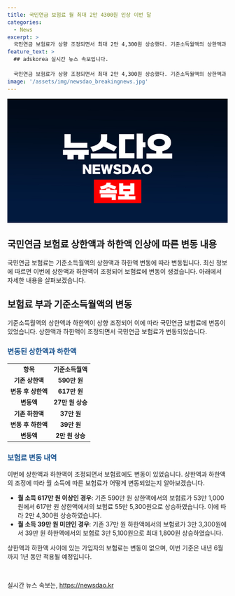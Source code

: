 ```yaml
---
title: 국민연금 보험료 월 최대 2만 4300원 인상 이번 달
categories:
  - News
excerpt: >
  국민연금 보험료가 상향 조정되면서 최대 2만 4,300원 상승했다. 기준소득월액의 상한액과 하한액이 상향 조정되어 달라진 것으로, 이에 따라 보험료도 조정됐다. 월 소득이 617만 원 이상인 경우 보험료는 55만 5,300원으로 올랐고, 39만 원 미만인 경우 최대 1,800원 인상됐다. 하지만 기존 상한액과 새 하한액 사이의 가입자는 변동 없으며, 이 조정은 내년 6월까지 적용된다. (총 길이: 290자)
feature_text: >
  ## adskorea 실시간 뉴스 속보입니다.

  국민연금 보험료가 상향 조정되면서 최대 2만 4,300원 상승했다. 기준소득월액의 상한액과 하한액이 상향 조정되어 달라진 것으로, 이에 따라 보험료도 조정됐다. 월 소득이 617만 원 이상인 경우 보험료는 55만 5,300원으로 올랐고, 39만 원 미만인 경우 최대 1,800원 인상됐다. 하지만 기존 상한액과 새 하한액 사이의 가입자는 변동 없으며, 이 조정은 내년 6월까지 적용된다. (총 길이: 290자)
image: '/assets/img/newsdao_breakingnews.jpg'
---
```


<p><img src="/assets/img/newsdao_breakingnews.jpg" alt="adskorea 속보" /></p>

<h2>국민연금 보험료 상한액과 하한액 인상에 따른 변동 내용</h2>

<p data-ke-size="size16">국민연금 보험료는 기준소득월액의 상한액과 하한액 변동에 따라 변동됩니다. 최신 정보에 따르면 이번에 상한액과 하한액이 조정되어 보험료에 변동이 생겼습니다. 아래에서 자세한 내용을 살펴보겠습니다.</p>

<h2 data-ke-size="size26">보험료 부과 기준소득월액의 변동</h2>

<p data-ke-size="size16">기준소득월액의 상한액과 하한액이 상향 조정되어 이에 따라 국민연금 보험료에 변동이 있었습니다. 상한액과 하한액이 조정되면서 국민연금 보험료가 변동되었습니다.</p>

<h3><b><span style="color: #1a5490;">변동된 상한액과 하한액</span></b></h3>

<table>
    <tr>
        <td style="text-align: center; height: 17px;"><b>항목</b></td>
        <td style="text-align: center; height: 17px;"><b>기준소득월액</b></td>
    </tr>
    <tr>
        <td style="text-align: center; height: 17px;"><b>기존 상한액</b></td>
        <td style="text-align: center; height: 17px;"><b>590만 원</b></td>
    </tr>
    <tr>
        <td style="text-align: center; height: 17px;"><b>변동 후 상한액</b></td>
        <td style="text-align: center; height: 17px;"><b>617만 원</b></td>
    </tr>
    <tr>
        <td style="text-align: center; height: 17px;"><b>변동액</b></td>
        <td style="text-align: center; height: 17px;"><b>27만 원 상승</b></td>
    </tr>
    <tr>
        <td style="text-align: center; height: 17px;"><b>기존 하한액</b></td>
        <td style="text-align: center; height: 17px;"><b>37만 원</b></td>
    </tr>
    <tr>
        <td style="text-align: center; height: 17px;"><b>변동 후 하한액</b></td>
        <td style="text-align: center; height: 17px;"><b>39만 원</b></td>
    </tr>
    <tr>
        <td style="text-align: center; height: 17px;"><b>변동액</b></td>
        <td style="text-align: center; height: 17px;"><b>2만 원 상승</b></td>
    </tr>
</table>

<h3><b><span style="color: #1a5490;">보험료 변동 내역</span></b></h3>

<p data-ke-size="size16">이번에 상한액과 하한액이 조정되면서 보험료에도 변동이 있었습니다. 상한액과 하한액의 조정에 따라 월 소득에 따른 보험료가 어떻게 변동되었는지 알아보겠습니다.</p> 

<ul>
    <li><b>월 소득 617만 원 이상인 경우</b>: 기존 590만 원 상한액에서의 보험료가 53만 1,000원에서 617만 원 상한액에서의 보험료 55만 5,300원으로 상승하였습니다. 이에 따라 2만 4,300원 상승하였습니다.</li>
    <li><b>월 소득 39만 원 미만인 경우</b>: 기존 37만 원 하한액에서의 보험료가 3만 3,300원에서 39만 원 하한액에서의 보험료 3만 5,100원으로 최대 1,800원 상승하였습니다.</li>
</ul>

<p data-ke-size="size16">상한액과 하한액 사이에 있는 가입자의 보험료는 변동이 없으며, 이번 기준은 내년 6월까지 1년 동안 적용될 예정입니다.</p>

<p data-ke-size="size16">&nbsp;</p>
실시간 뉴스 속보는, <a href="https://newsdao.kr" rel="dofollow">https://newsdao.kr</a>


